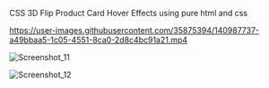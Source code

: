 CSS 3D Flip Product Card Hover Effects using pure html and css




https://user-images.githubusercontent.com/35875394/140987737-a49bbaa5-1c05-4551-8ca0-2d8c4bc91a21.mp4



![Screenshot_11](https://user-images.githubusercontent.com/35875394/140982112-bb8f6b9e-4b79-4c29-b641-8cdd8fb94041.png)

![Screenshot_12](https://user-images.githubusercontent.com/35875394/140982130-6c47f5aa-b428-4a1a-9f75-19218aec7b53.png)
